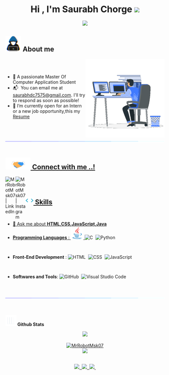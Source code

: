 <!--
**MrSaurabh75** is a ✨ _special_ ✨ repository because its `README.md` (this file) appears on your GitHub profile.
Here are some ideas to get you started:
- 🔭 I’m currently working on ...
- 🌱 I’m currently learning ...
- 👯 I’m looking to collaborate on ...
- 🤔 I’m looking for help with ...
- 💬 Ask me about ...
- 📫 How to reach me: ...
- 😄 Pronouns: ...
- ⚡ Fun fact: ...
-->
<h1 align="center"><b>Hi , I'm Saurabh Chorge </b><img src="https://media.giphy.com/media/hvRJCLFzcasrR4ia7z/giphy.gif" width="35"></h1>
<p align="center">
 <a href="https://github.com/DenverCoder1/readme-typing-svg"><img src="https://readme-typing-svg.herokuapp.com?font=Time+New+Roman&color=cyan&size=25&center=true&vCenter=true&width=600&height=100&lines=Hello+Everyone;Welcome+to+my+Github+Profile..+:);I'm+Master+Of+Computer+Science+Student;I'm+Looking+forward+to+learn+new+stuffs..+:)"></a>
</p>

## <picture><img src = "https://raw.githubusercontent.com/MrRobotMsk07/MrRobotMsk07/main/img/about_me.gif" width = 50px></picture> **About me**
<picture> <img align="right" src="https://raw.githubusercontent.com/MrRobotMsk07/MrRobotMsk07/main/img/Right_Side.gif" width = 250px></picture>
<br>
<br>

- 🔭 A passionate Master Of Computer Application Student
- 📬 &nbsp;You can email me at saurabhdc7575@gmail.com. I'll try to respond as soon as possible!
- 📄 I’m currently open for an Intern or a new job opportunity,this my <a
              rel="noreferrer"
              target="_blank"
              class="cta-btn cta-btn--resume"
              href="https://drive.google.com/file/d/1DuKMtJBCJgdxF4lnPwPq_zx2DaR6tvW6/view"
            >Resume



<img src="https://raw.githubusercontent.com/MrRobotMsk07/MrRobotMsk07/main/img/bar.gif"><br><br>
## <img src="https://raw.githubusercontent.com/MrRobotMsk07/MrRobotMsk07/main/img/handshake.gif" width ="80"> Connect with me ..!
<a href="https://www.linkedin.com/in/saurabh-chorge-237996202/" target="_blank"><img align="left" alt="MrRobotMsk07 | LinkedIn" width="32px" src="https://img.icons8.com/fluent/96/000000/linkedin.png" />
<a href="https://www.instagram.com/saurabh_chorge_7575/" target="_blank"><img align="left" alt="MrRobotMsk07 | Instagram" width="32px" src="https://img.icons8.com/fluency/96/000000/instagram-new.png" />
<br><br>
## <img src="https://raw.githubusercontent.com/MrRobotMsk07/MrRobotMsk07/main/img/script_Logo.gif" width ="25"><b> Skills</b>
<br>
<p align="center">
	
- 💬 Ask me about **HTML,CSS,JavaScript,Java**
- **Programming Languages** :
     <a href="https://www.java.com" target="_blank" rel="noreferrer"> <img src="https://raw.githubusercontent.com/devicons/devicon/master/icons/java/java-original.svg" alt="java" width="40" height="40"/> </a>
    ![C](https://img.shields.io/badge/-C-05122A?style=flat&logo=C&logoColor=A8B9CC)&nbsp;
    ![Python](https://img.shields.io/badge/-Python-05122A?style=flat&logo=python)&nbsp;
	
<br>   
    
- **Front-End Development** :
	![HTML](https://img.shields.io/badge/-HTML-05122A?style=flat&logo=HTML5)&nbsp;
	![CSS](https://img.shields.io/badge/-CSS-05122A?style=flat&logo=CSS3&logoColor=1572B6)&nbsp;
	![JavaScript](https://img.shields.io/badge/-JavaScript-05122A?style=flat&logo=javascript)&nbsp;
<br>

- **Softwares and Tools**:
    ![GitHub](https://img.shields.io/badge/-GitHub-05122A?style=flat&logo=github)&nbsp;
    ![Visual Studio Code](https://img.shields.io/badge/-Visual%20Studio%20Code-05122A?style=flat&logo=visual-studio-code&logoColor=007ACC)&nbsp;
</p>
<br>
<br>
<img src="https://raw.githubusercontent.com/MrRobotMsk07/MrRobotMsk07/main/img/bar.gif"><br><br>
<br>
</a>
</div>


<img src="https://raw.githubusercontent.com/MrRobotMsk07/MrRobotMsk07/main/img/stat.gif" width="35"><b> Github Stats </b>
<br>

<div align="center">

<a href="https://github.com/MrSaurabh75/">
  <img src="https://github-readme-stats.vercel.app/api?username=MrSaurabh75&include_all_commits=true&count_private=true&show_icons=true&line_height=20&title_color=7A7ADB&icon_color=2234AE&text_color=D3D3D3&bg_color=0,000000,130F40" width="450"/>
<br><br>
  <img src="https://github-readme-stats.vercel.app/api/top-langs?username=MrSaurabh75&show_icons=true&locale=en&layout=compact&line_height=20&title_color=7A7ADB&icon_color=2234AE&text_color=D3D3D3&bg_color=0,000000,130F40" width="375"  alt="MrRobotMsk07"/>


<br>
<img src="https://raw.githubusercontent.com/MrSaurabh75/MrRobotMsk07/main/img/bar.gif"><br><br>

![](https://komarev.com/ghpvc/?username=MrSaurabh75&color=ff69b4)&nbsp;
![](https://img.shields.io/github/followers/MrSaurabh75?style=plastic/-GitHub-05122A?style=flat&logo=github&color=blue)&nbsp;
![](https://img.shields.io/github/last-commit/MrSaurabh75/MrRobotMsk07?color=orange)&nbsp;
</a>
</div>
